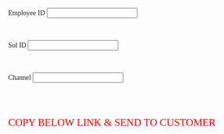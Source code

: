


<html lang="en">
<head>
    <meta charset="UTF-8">
    <title>Generate Link</title>
    <link rel="stylesheet" href="css/style.css">

<script type="text/javascript">
    function generateFullName()
    {
        document.getElementById('fullName').innerText = 'https://www.icicibank.com/Personal-Banking/insurance/motor-insurance.page?' +
            document.getElementById('fName').value + '&' + 
            document.getElementById('lName').value + '&' + document.getElementById('mName').value ;
    }
</script>

 <p style="font-family:verdana">Employee ID <input type="text" id="fName" onkeyup="generateFullName()" /></P><br/>
  <p style="font-family:verdana">Sol ID <input type="text" id="lName" onkeyup="generateFullName()" /></P><br/>
  <p style="font-family:verdana">Channel <input type="text" id="mName" onkeyup="generateFullName()" /></P><br/>
 <br/>
  <p style="font-family:verdana;color:red;font-size:150%">COPY BELOW LINK & SEND TO CUSTOMER</P><br/>

<p style="font-family:verdana;font-size:100%;color:Blue"><span id="fullName" /></P>


</head>
<body>
 
</body>
</html>
